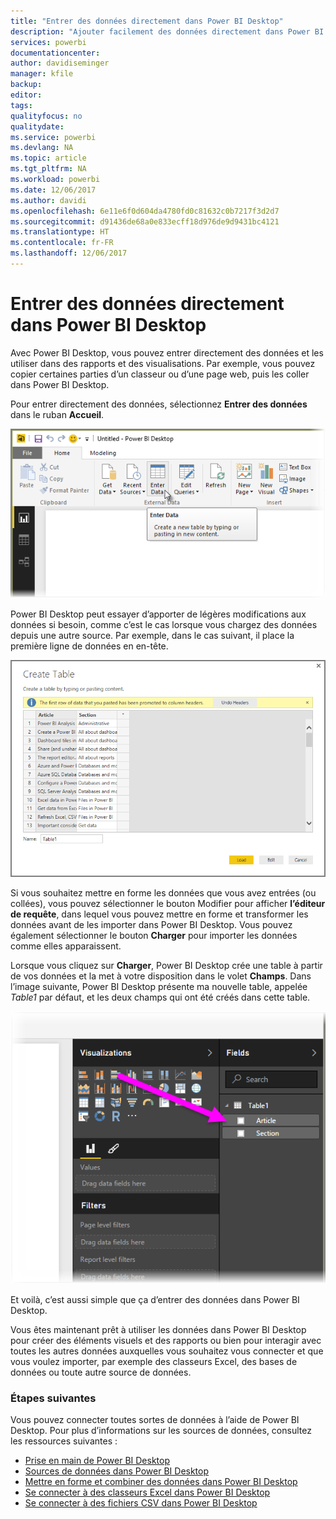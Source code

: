 ```yaml
---
title: "Entrer des données directement dans Power BI Desktop"
description: "Ajouter facilement des données directement dans Power BI Desktop"
services: powerbi
documentationcenter: 
author: davidiseminger
manager: kfile
backup: 
editor: 
tags: 
qualityfocus: no
qualitydate: 
ms.service: powerbi
ms.devlang: NA
ms.topic: article
ms.tgt_pltfrm: NA
ms.workload: powerbi
ms.date: 12/06/2017
ms.author: davidi
ms.openlocfilehash: 6e11e6f0d604da4780fd0c81632c0b7217f3d2d7
ms.sourcegitcommit: d91436de68a0e833ecff18d976de9d9431bc4121
ms.translationtype: HT
ms.contentlocale: fr-FR
ms.lasthandoff: 12/06/2017
---
```

# <a name="enter-data-directly-into-power-bi-desktop"></a>Entrer des données directement dans Power BI Desktop
Avec Power BI Desktop, vous pouvez entrer directement des données et les utiliser dans des rapports et des visualisations. Par exemple, vous pouvez copier certaines parties d’un classeur ou d’une page web, puis les coller dans Power BI Desktop.

Pour entrer directement des données, sélectionnez **Entrer des données** dans le ruban **Accueil**.

![](media/desktop-enter-data-directly-into-desktop/enter-data-directly_1.png)

Power BI Desktop peut essayer d’apporter de légères modifications aux données si besoin, comme c’est le cas lorsque vous chargez des données depuis une autre source. Par exemple, dans le cas suivant, il place la première ligne de données en en-tête.

![](media/desktop-enter-data-directly-into-desktop/enter-data-directly_2.png)

Si vous souhaitez mettre en forme les données que vous avez entrées (ou collées), vous pouvez sélectionner le bouton Modifier pour afficher **l’éditeur de requête**, dans lequel vous pouvez mettre en forme et transformer les données avant de les importer dans Power BI Desktop. Vous pouvez également sélectionner le bouton **Charger** pour importer les données comme elles apparaissent.

Lorsque vous cliquez sur **Charger**, Power BI Desktop crée une table à partir de vos données et la met à votre disposition dans le volet **Champs**. Dans l’image suivante, Power BI Desktop présente ma nouvelle table, appelée *Table1* par défaut, et les deux champs qui ont été créés dans cette table.

![](media/desktop-enter-data-directly-into-desktop/enter-data-directly_3.png)

Et voilà, c’est aussi simple que ça d’entrer des données dans Power BI Desktop.

Vous êtes maintenant prêt à utiliser les données dans Power BI Desktop pour créer des éléments visuels et des rapports ou bien pour interagir avec toutes les autres données auxquelles vous souhaitez vous connecter et que vous voulez importer, par exemple des classeurs Excel, des bases de données ou toute autre source de données.

### <a name="next-steps"></a>Étapes suivantes
Vous pouvez connecter toutes sortes de données à l’aide de Power BI Desktop. Pour plus d’informations sur les sources de données, consultez les ressources suivantes :

* [Prise en main de Power BI Desktop](desktop-getting-started.md)
* [Sources de données dans Power BI Desktop](desktop-data-sources.md)
* [Mettre en forme et combiner des données dans Power BI Desktop](desktop-shape-and-combine-data.md)
* [Se connecter à des classeurs Excel dans Power BI Desktop](desktop-connect-excel.md)   
* [Se connecter à des fichiers CSV dans Power BI Desktop](desktop-connect-csv.md)   

